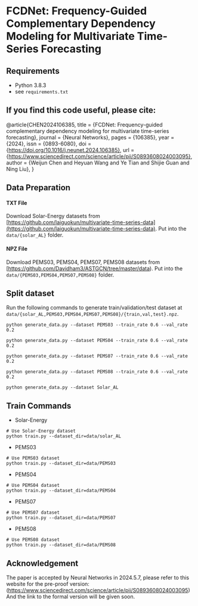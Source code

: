 # FCDNet: Frequency-Guided Complementary Dependency Modeling for Multivariate Time-Series Forecasting
## Requirements
- Python 3.8.3
- see `requirements.txt`

## If you find this code useful, please cite:
@article{CHEN2024106385,
title = {FCDNet: Frequency-guided complementary dependency modeling for multivariate time-series forecasting},
journal = {Neural Networks},
pages = {106385},
year = {2024},
issn = {0893-6080},
doi = {https://doi.org/10.1016/j.neunet.2024.106385},
url = {https://www.sciencedirect.com/science/article/pii/S0893608024003095},
author = {Weijun Chen and Heyuan Wang and Ye Tian and Shijie Guan and Ning Liu},
}


## Data Preparation

#### TXT File
Download Solar-Energy datasets from [https://github.com/laiguokun/multivariate-time-series-data](https://github.com/laiguokun/multivariate-time-series-data). Put into the `data/{solar_AL}` folder.

#### NPZ File

Download PEMS03, PEMS04, PEMS07, PEMS08 datasets from [https://github.com/Davidham3/ASTGCN/tree/master/data). Put into the `data/{PEMS03,PEMS04,PEMS07,PEMS08}` folder.

## Split dataset

Run the following commands to generate train/validation/test dataset at `data/{solar_AL,PEMS03,PEMS04,PEMS07,PEMS08}/{train,val,test}.npz`.

```
python generate_data.py --dataset PEMS03 --train_rate 0.6 --val_rate 0.2

python generate_data.py --dataset PEMS04 --train_rate 0.6 --val_rate 0.2

python generate_data.py --dataset PEMS07 --train_rate 0.6 --val_rate 0.2

python generate_data.py --dataset PEMS08 --train_rate 0.6 --val_rate 0.2

python generate_data.py --dataset Solar_AL
```

## Train Commands

* Solar-Energy
```
# Use Solar-Energy dataset
python train.py --dataset_dir=data/solar_AL
```
* PEMS03
```
# Use PEMS03 dataset
python train.py --dataset_dir=data/PEMS03
```
* PEMS04
```
# Use PEMS04 dataset
python train.py --dataset_dir=data/PEMS04
```
* PEMS07
```
# Use PEMS07 dataset
python train.py --dataset_dir=data/PEMS07 
```
* PEMS08
```
# Use PEMS08 dataset
python train.py --dataset_dir=data/PEMS08
```
## Acknowledgement
The paper is accepted by Neural Networks in 2024.5.7, please refer to this website for the pre-proof version: (https://www.sciencedirect.com/science/article/pii/S0893608024003095) And the link to the formal version will be given soon.
